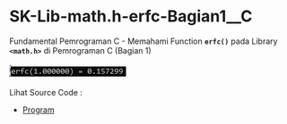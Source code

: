 # SK-Lib-math.h-erfc-Bagian1__C
Fundamental Pemrograman C - Memahami Function <code><b>erfc()</b></code> pada Library <code><b>&lt;math.h></b></code> di Pemrograman C (Bagian 1)<br><br>
<img src="https://github.com/RizkyKhapidsyah/SK-Lib-math.h-erfc-Bagian1__C/blob/master/SK-Lib-math.h-erfc-Bagian1__C/result/001.PNG"><br><br>
Lihat Source Code : <br>
- <a href="https://github.com/RizkyKhapidsyah/SK-Lib-math.h-erfc-Bagian1__C/blob/master/SK-Lib-math.h-erfc-Bagian1__C/Source.c">Program</a>
